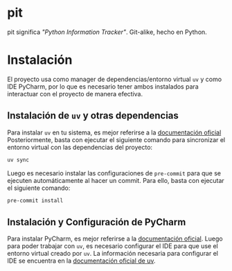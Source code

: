 # pit

pit significa _"Python Information Tracker"_. Git-alike, hecho en Python.

# Instalación

El proyecto usa como manager de dependencias/entorno virtual `uv` y como IDE PyCharm, por lo que es
necesario tener ambos instalados para interactuar con el proyecto de manera efectiva.

## Instalación de `uv` y otras dependencias
Para instalar `uv` en tu sistema, es mejor referirse a la [documentación oficial](https://docs.astral.sh/uv/)
Posteriormente, basta con ejecutar el siguiente comando para sincronizar el entorno virtual con las dependencias del proyecto:

```bash
uv sync
```

Luego es necesario instalar las configuraciones  de `pre-commit` para que se ejecuten automáticamente al hacer un commit.
Para ello, basta con ejecutar el siguiente comando:

```bash
pre-commit install
```

## Instalación y Configuración de PyCharm
Para instalar PyCharm, es mejor referirse a la [documentación oficial](https://www.jetbrains.com/pycharm/download/).
Luego para poder trabajar con `uv`, es necesario configurar el IDE para que use el entorno virtual creado por `uv`.
La información necesaria para configurar el IDE se encuentra en la [documentación oficial de uv](https://www.jetbrains.com/help/pycharm/uv.html).

